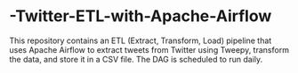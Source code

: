 # -Twitter-ETL-with-Apache-Airflow
This repository contains an ETL (Extract, Transform, Load) pipeline that uses Apache Airflow to extract tweets from Twitter using Tweepy, transform the data, and store it in a CSV file. The DAG is scheduled to run daily.
